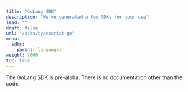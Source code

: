```yaml
---
title: "GoLang SDK"
description: "We've generated a few SDKs for your use"
lead: ""
draft: false
url: "/sdks/typescript-go"
menu: 
  sdks:
    parent: langauges
weight: 2000
toc: true
---
```


The GoLang SDK is pre-alpha. There is no documentation other than the code.
